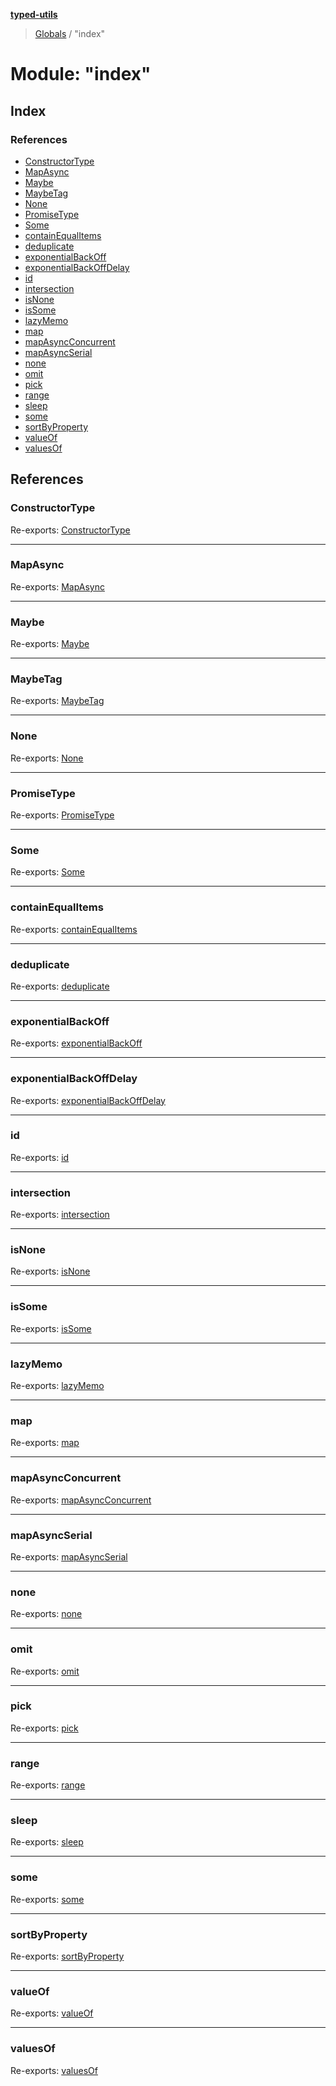 **[typed-utils](../README.md)**

> [Globals](../globals.md) / "index"

# Module: "index"

## Index

### References

* [ConstructorType](_index_.md#constructortype)
* [MapAsync](_index_.md#mapasync)
* [Maybe](_index_.md#maybe)
* [MaybeTag](_index_.md#maybetag)
* [None](_index_.md#none)
* [PromiseType](_index_.md#promisetype)
* [Some](_index_.md#some)
* [containEqualItems](_index_.md#containequalitems)
* [deduplicate](_index_.md#deduplicate)
* [exponentialBackOff](_index_.md#exponentialbackoff)
* [exponentialBackOffDelay](_index_.md#exponentialbackoffdelay)
* [id](_index_.md#id)
* [intersection](_index_.md#intersection)
* [isNone](_index_.md#isnone)
* [isSome](_index_.md#issome)
* [lazyMemo](_index_.md#lazymemo)
* [map](_index_.md#map)
* [mapAsyncConcurrent](_index_.md#mapasyncconcurrent)
* [mapAsyncSerial](_index_.md#mapasyncserial)
* [none](_index_.md#none)
* [omit](_index_.md#omit)
* [pick](_index_.md#pick)
* [range](_index_.md#range)
* [sleep](_index_.md#sleep)
* [some](_index_.md#some)
* [sortByProperty](_index_.md#sortbyproperty)
* [valueOf](_index_.md#valueof)
* [valuesOf](_index_.md#valuesof)

## References

### ConstructorType

Re-exports: [ConstructorType](_constructortype_.md#constructortype)

___

### MapAsync

Re-exports: [MapAsync](_mapasync_.md#mapasync)

___

### Maybe

Re-exports: [Maybe](_maybe_.md#maybe)

___

### MaybeTag

Re-exports: [MaybeTag](../enums/_maybe_.maybetag.md)

___

### None

Re-exports: [None](_maybe_.md#none)

___

### PromiseType

Re-exports: [PromiseType](_promisetype_.md#promisetype)

___

### Some

Re-exports: [Some](_maybe_.md#some)

___

### containEqualItems

Re-exports: [containEqualItems](_array_.md#containequalitems)

___

### deduplicate

Re-exports: [deduplicate](_array_.md#deduplicate)

___

### exponentialBackOff

Re-exports: [exponentialBackOff](_exponentialbackoff_.md#exponentialbackoff)

___

### exponentialBackOffDelay

Re-exports: [exponentialBackOffDelay](_exponentialbackoff_.md#exponentialbackoffdelay)

___

### id

Re-exports: [id](_id_.md#id)

___

### intersection

Re-exports: [intersection](_array_.md#intersection)

___

### isNone

Re-exports: [isNone](_maybe_.md#isnone)

___

### isSome

Re-exports: [isSome](_maybe_.md#issome)

___

### lazyMemo

Re-exports: [lazyMemo](_lazymemo_.md#lazymemo)

___

### map

Re-exports: [map](_maybe_.md#map)

___

### mapAsyncConcurrent

Re-exports: [mapAsyncConcurrent](_mapasync_.md#mapasyncconcurrent)

___

### mapAsyncSerial

Re-exports: [mapAsyncSerial](_mapasync_.md#mapasyncserial)

___

### none

Re-exports: [none](_maybe_.md#none)

___

### omit

Re-exports: [omit](_omit_.md#omit)

___

### pick

Re-exports: [pick](_pick_.md#pick)

___

### range

Re-exports: [range](_range_.md#range)

___

### sleep

Re-exports: [sleep](_sleep_.md#sleep)

___

### some

Re-exports: [some](_maybe_.md#some)

___

### sortByProperty

Re-exports: [sortByProperty](_sortbyproperty_.md#sortbyproperty)

___

### valueOf

Re-exports: [valueOf](_maybe_.md#valueof)

___

### valuesOf

Re-exports: [valuesOf](_maybe_.md#valuesof)
